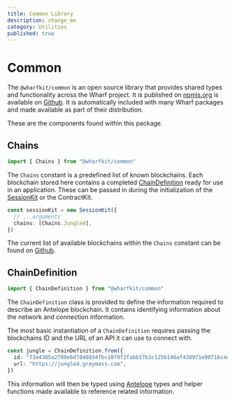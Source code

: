 ```yaml
---
title: Common Library
description: change_me
category: Utilities
published: true
---
```


# Common

The `@wharfkit/common` is an open source library that provides shared types and functionality across the Wharf project. It is published on [npmjs.org](https://npmjs.com/package/@wharfkit/common) is available on [Github](https://github.com/wharfkit/common/). It is automatically included with many Wharf packages and made available as part of their distribution.

These are the components found within this package.

## Chains

```ts
import { Chains } from "@wharfkit/common"
```

The `Chains` constant is a predefined list of known blockchains. Each blockchain stored here contains a completed [ChainDefinition](/docs/utilities/common-library#chaindefinition) ready for use in an application. These can be passed in during the initialization of the [SessionKit](/docs/sessionkit) or the ContractKit.

```ts
const sessionKit = new SessionKit({
  // ...arguments
  chains: [Chains.Jungle4],
})
```

The current list of available blockchains within the `Chains` constant can be found on [Github](https://github.com/wharfkit/common/blob/master/src/common/chains.ts#L67).

## ChainDefinition

```ts
import { ChainDefinition } from "@wharfkit/common"
```

The `ChainDefinition` class is provided to define the information required to describe an Antelope blockchain. It contains identifying information about the network and connection information.

The most basic instantiation of a `ChainDefinition` requires passing the blockchains ID and the URL of an API it can use to connect with.

```ts
const jungle = ChainDefinition.from({
  id: "73e4385a2708e6d7048834fbc1079f2fabb17b3c125b146af438971e90716c4d",
  url: "https://jungle4.greymass.com",
})
```

This information will then be typed using [Antelope](/docs/antelope) types and helper functions made available to reference related information.
